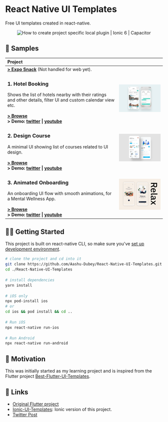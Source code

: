 # React Native UI Templates

Free UI templates created in react-native.

<p align="center">
  <img alt="How to create project specific local plugin | Ionic 6 | Capacitor" src="https://repository-images.githubusercontent.com/329723227/62ff9135-2763-4fba-ae7f-0b1eefa0ea56" height="200px">
</p>

## 🧬 Samples
| Project | |
| :--- | --- |
| **[> Expo Snack](https://snack.expo.io/@ashu_dubey/react-native-ui-templates)** (Not handled for web yet). |  |
| <h3>1. Hotel Booking</h3>Shows the list of hotels nearby with their ratings and other details, filter UI and custom calendar view etc.<br><br>**[> Browse](./src/hotel_booking#readme)**<br>**> Demo: [twitter](https://twitter.com/aashudubey_ad/status/1576292697173766145) \| [youtube](https://youtube.com/shorts/ioFcve0rYnc)** | <a href="./src/hotel_booking#readme" title="Hotel Booking"><img alt="Hotel Booking Preview" src="./src/assets/hotel/hotel_booking.png" width="320"></a> |
| <h3>2. Design Course</h3>A minimal UI showing list of courses related to UI design.<br><br>**[> Browse](./src/design_course#readme)**<br>**> Demo: [twitter](https://twitter.com/aashudubey_ad/status/1578846092694720512) \| [youtube](https://youtube.com/shorts/5G0obPHAdyc)** | <a href="./src/design_course#readme" title="Design Course"><img alt="Design Course Preview" src="./src/assets/design_course/design_course.png" width="320"></a> |
| <h3>3. Animated Onboarding</h3>An onboarding UI flow with smooth animations, for a Mental Wellness App.<br><br>**[> Browse](./src/introduction_animation#readme)**<br>**> Demo: [twitter](https://twitter.com/aashudubey_ad/status/1580260456215695360) \| [youtube](https://youtube.com/shorts/AOD9FyiSR3U)** | <a href="./src/introduction_animation#readme" title="Animated Onboarding"><img alt="Animated Onboarding Preview" src="./src/assets/introduction_animation/introduction_animation.png" width="320"></a> |

## 💪🏼 Getting Started

This project is built on react-native CLI, so make sure you've [set up development environment](https://reactnative.dev/docs/environment-setup).

```bash
# clone the project and cd into it
git clone https://github.com/Aashu-Dubey/React-Native-UI-Templates.git
cd ./React-Native-UI-Templates

# install dependencies
yarn install

# iOS only
npx pod-install ios
# or
cd ios && pod install && cd ..

# Run iOS
npx react-native run-ios

# Run Android
npx react-native run-android

```

## 🌻 Motivation

This was initially started as my learning project and is inspired from the Flutter project [Best-Flutter-UI-Templates](https://github.com/mitesh77/Best-Flutter-UI-Templates).

## 🔗 Links

- [Original Flutter project](https://github.com/mitesh77/Best-Flutter-UI-Templates)
- [Ionic-UI-Templates](https://github.com/Aashu-Dubey/Ionic-UI-Templates): Ionic version of this project.
- [Twitter Post](https://twitter.com/aashudubey_ad/status/1484571529644212224)
